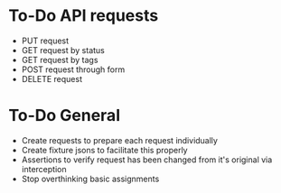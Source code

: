 # To-Do API requests

- PUT request
- GET request by status
- GET request by tags
- POST request through form
- DELETE request

# To-Do General

- Create requests to prepare each request individually
- Create fixture jsons to facilitate this properly
- Assertions to verify request has been changed from it's original via interception
- Stop overthinking basic assignments